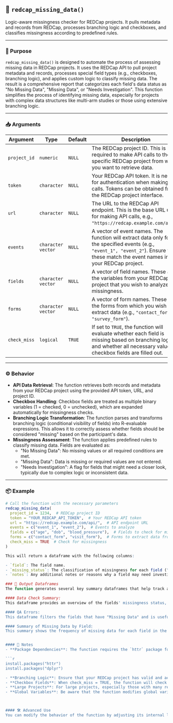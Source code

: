 ## 🧠 `redcap_missing_data()`

Logic-aware missingness checker for REDCap projects. It pulls metadata and records from REDCap, processes branching logic and checkboxes, and classifies missingness according to predefined rules.

---

### 🧠 Purpose

`redcap_missing_data()` is designed to automate the process of assessing missing data in REDCap projects. It uses the REDCap API to pull project metadata and records, processes special field types (e.g., checkboxes, branching logic), and applies custom logic to classify missing data. The result is a comprehensive report that categorizes each field's data status as "No Missing Data", "Missing Data", or "Needs Investigation". This function simplifies the process of identifying missing data, especially for projects with complex data structures like multi-arm studies or those using extensive branching logic.

---

### 📥 Arguments

| Argument      | Type                | Default | Description                                                                                                                                                 |
|---------------|---------------------|---------|-------------------------------------------------------------------------------------------------------------------------------------------------------------|
| `project_id`  | `numeric`           | `NULL`  | The REDCap project ID. This is required to make API calls to the specific REDCap project from which you want to retrieve data.                                |
| `token`       | `character`         | `NULL`  | Your REDCap API token. It is needed for authentication when making API calls. Tokens can be obtained from the REDCap project interface.                      |
| `url`         | `character`         | `NULL`  | The URL to the REDCap API endpoint. This is the base URL used for making API calls, e.g., `"https://redcap.example.com/api/"`.                              |
| `events`      | `character vector`  | `NULL`  | A vector of event names. The function will extract data only for the specified events (e.g., `"event_1", "event_2"`). Ensure that these match the event names in your REDCap project. |
| `fields`      | `character vector`  | `NULL`  | A vector of field names. These are the variables from your REDCap project that you wish to analyze for missingness.                                           |
| `forms`       | `character vector`  | `NULL`  | A vector of form names. These are the forms from which you wish to extract data (e.g., `"contact_form", "survey_form"`).                                     |
| `check_miss`  | `logical`           | `TRUE`  | If set to `TRUE`, the function will evaluate whether each field is missing based on branching logic and whether all necessary values in checkbox fields are filled out. |

---

### ⚙️ Behavior

- **API Data Retrieval**: The function retrieves both records and metadata from your REDCap project using the provided API token, URL, and project ID.
- **Checkbox Handling**: Checkbox fields are treated as multiple binary variables (1 = checked, 0 = unchecked), which are expanded automatically for missingness checks.
- **Branching Logic Transformation**: The function parses and transforms branching logic (conditional visibility of fields) into R-evaluable expressions. This allows it to correctly assess whether fields should be considered "missing" based on the participant's data.
- **Missingness Assessment**: The function applies predefined rules to classify missing data. Fields are evaluated as:
  - "No Missing Data": No missing values or all required conditions are met.
  - "Missing Data": Data is missing or required values are not entered.
  - "Needs Investigation": A flag for fields that might need a closer look, typically due to complex logic or inconsistent data.

---

### 📦 Example

```r
# Call the function with the necessary parameters
redcap_missing_data(
  project_id = 1234,  # REDCap project ID
  token = "YOUR_REDCAP_API_TOKEN",  # Your REDCap API token
  url = "https://redcap.example.com/api/",  # API endpoint URL
  events = c("event_1", "event_2"),  # Events to analyze
  fields = c("age", "dob", "blood_pressure"),  # Fields to check for missing data
  forms = c("contact_form", "visit_form"),  # Forms to extract data from
  check_miss = TRUE  # Check for missingness
)

This will return a dataframe with the following columns:

- `field`: The field name.
- `missing_status`: The classification of missingness for each field ("No Missing Data", "Missing Data", "Needs Investigation").
- `notes`: Any additional notes or reasons why a field may need investigation.

### 📝 Output Dataframes
The function generates several key summary dataframes that help track and report missing data across fields and forms:

#### Data Check Summary:
This dataframe provides an overview of the fields' missingness status, categorizing the data into "Hidden Fields", "Missing Data", and "No Missing Data".

#### QA Errors:
This dataframe filters the fields that have "Missing Data" and is useful for identifying specific variables that require attention.

#### Summary of Missing Data by Field:
This summary shows the frequency of missing data for each field in the specified form. It includes a total count of missing data for each variable.


#### 🚨 Notes
- **Package Dependencies**: The function requires the `httr` package for making API calls and `dplyr` for data manipulation. Ensure both packages are installed:

```r
install.packages("httr")
install.packages("dplyr")

- **Branching Logic**: Ensure that your REDCap project has valid and active branching logic. The function uses this logic to determine whether fields should be considered missing or not.
- **Checkbox Fields**: When check_miss = TRUE, the function will check whether all checkbox options are selected. If any option is missing, the field will be marked as "Missing Data."
- **Large Projects**: For large projects, especially those with many records and fields, processing might take some time. You may want to run the function on a subset of the data or optimize your API requests by limiting the number of fields and events.
- **Global Variables**: Be aware that the function modifies global variables like formData when building API parameters. Make sure these are initialized before running the function to avoid conflicts.



#### 🛠️ Advanced Use
You can modify the behavior of the function by adjusting its internal logic for handling branching conditions, checkbox expansions, and data classification rules. For more complex projects, consider reviewing the function's source code to understand how it's processing the REDCap data and adapt it to your specific use case.
